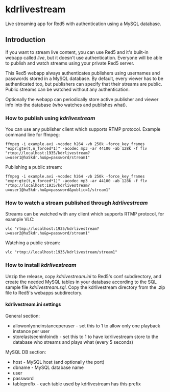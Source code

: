 # kdrlivestream
Live streaming app for Red5 with authentication using a MySQL database.

## Introduction
If you want to stream live content, you can use Red5 and it's built-in webapp called *live*, but it doesn't use authentication. Everyone will be able to publish and watch streams using your private Red5 server.

This Red5 webapp always authenticates publishers using usernames and passwords stored in a MySQL database. By default, every viewer has to be authenticated too, but publishers can specify that their streams are public. Public streams can be watched without any authentication.

Optionally the webapp can periodically store active publisher and viewer info into the database (who watches and publishes what).

### How to publish using *kdrlivestream*
You can use any publisher client which supports RTMP protocol. Example command line for ffmpeg:

```
ffmpeg -i example.avi -vcodec h264 -vb 250k -force_key_frames "expr:gte(t,n_forced*1)" -acodec mp3 -ar 44100 -ab 128k -f flv "rtmp://localhost:1935/kdrlivestream?u=user1@ha5kdr.hu&p=password/stream1"
```

Publishing a public stream:

```
ffmpeg -i example.avi -vcodec h264 -vb 250k -force_key_frames "expr:gte(t,n_forced*1)" -acodec mp3 -ar 44100 -ab 128k -f flv "rtmp://localhost:1935/kdrlivestream?u=user1@ha5kdr.hu&p=password&public=1/stream1"
```

### How to watch a stream published through *kdrlivestream*
Streams can be watched with any client which supports RTMP protocol, for example VLC:

```
vlc "rtmp://localhost:1935/kdrlivestream?u=user2@ha5kdr.hu&p=password/stream1"
```

Watching a public stream:

```
vlc "rtmp://localhost:1935/kdrlivestream/stream1"
```

### How to install *kdrlivestream*
Unzip the release, copy *kdrlivestream.ini* to Red5's conf subdirectory, and create the needed MySQL tables in your database according to the SQL sample file *kdrlivestream.sql*.
Copy the kdrlivestream directory from the .zip file to Red5's webapps subdirectory.

#### kdrlivestream.ini settings

General section:
- allowonlyoneinstanceperuser - set this to 1 to allow only one playback instance per user
- storelastseeninfoindb - set this to 1 to have kdrlivestream store to the database who streams and plays what (every 5 seconds)

MySQL DB section:
- host - MySQL host (and optionally the port)
- dbname - MySQL database name
- user
- password
- tableprefix - each table used by kdrlivestream has this prefix
